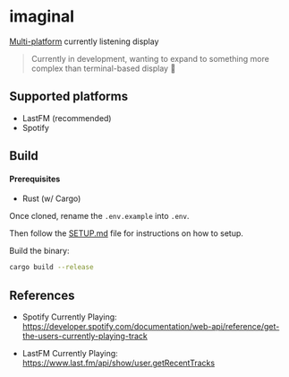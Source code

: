 # imaginal

[Multi-platform](#supported-platforms) currently listening display

> Currently in development, wanting to expand to something more complex than terminal-based display 👀

## Supported platforms

- LastFM (recommended)
- Spotify

## Build

#### Prerequisites
- Rust (w/ Cargo)

Once cloned, rename the `.env.example` into `.env`.

Then follow the [SETUP.md](./SETUP.md) file for instructions on how to setup.

Build the binary:
```sh
cargo build --release
```

## References

- Spotify Currently Playing: https://developer.spotify.com/documentation/web-api/reference/get-the-users-currently-playing-track

- LastFM Currently Playing: https://www.last.fm/api/show/user.getRecentTracks
